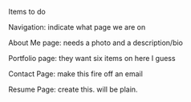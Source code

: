 Items to do

Navigation:
indicate what page we are on

About Me page:
needs a photo and a description/bio

Portfolio page:
they want six items on here I guess

Contact Page:
make this fire off an email

Resume Page:
create this. will be plain.